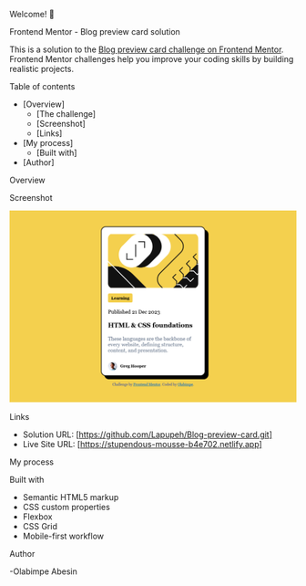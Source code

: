Welcome! 👋

Frontend Mentor - Blog preview card solution

This is a solution to the [Blog preview card challenge on Frontend Mentor](https://www.frontendmentor.io/challenges/blog-preview-card-ckPaj01IcS). Frontend Mentor challenges help you improve your coding skills by building realistic projects. 

Table of contents

- [Overview]
  - [The challenge]
  - [Screenshot]
  - [Links]
- [My process]
  - [Built with]
- [Author]


Overview

Screenshot

![](./Preview.png)


Links

- Solution URL: [https://github.com/Lapupeh/Blog-preview-card.git]
- Live Site URL: [https://stupendous-mousse-b4e702.netlify.app]

My process

Built with

- Semantic HTML5 markup
- CSS custom properties
- Flexbox
- CSS Grid
- Mobile-first workflow


Author

-Olabimpe Abesin
